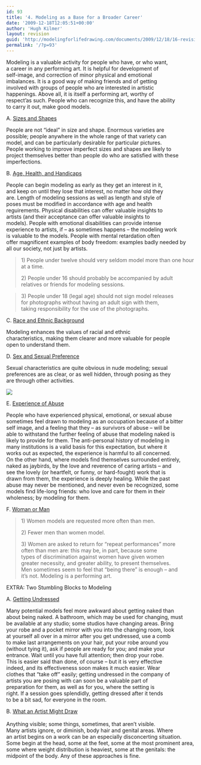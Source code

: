 ```yaml
---
id: 93
title: '4. Modeling as a Base for a Broader Career'
date: '2009-12-18T12:05:51+00:00'
author: 'Hugh Kilmer'
layout: revision
guid: 'http://modelingforlifedrawing.com/documents/2009/12/18/16-revision/'
permalink: '/?p=93'
---
```


Modeling is a valuable activity for people who have, or who want,  
a career in any performing art. It is helpful for development of  
self-image, and correction of minor physical and emotional  
imbalances. It is a good way of making friends and of getting  
involved with groups of people who are interested in artistic  
happenings. Above all, it is itself a performing art, worthy of  
respect’as such. People who can recognize this, and have the ability  
to carry it out, make good models.

A. <span style="text-decoration: underline;">Sizes and Shapes</span>

People are not “ideal” in size and shape. Enormous varieties are  
possible; people anywhere in the whole range of that variety can  
model, and can be particularly desirable for particular pictures.  
People working to improve imperfect sizes and shapes are likely to  
project themselves better than people do who are satisfied with these  
imperfections.

B. <span style="text-decoration: underline;">Age, Health, and Handicaps</span>

People can begin modeling as early as they get an interest in it,  
and keep on until they lose that interest, no matter how old they  
are. Length of modeling sessions as well as length and style of  
poses must be modified in accordance with age and health  
reguirements. Physical disabilities can offer valuable insights to  
artists (and their acceptance can offer valuable insights to  
models). People with emotional disabilities can provide intense  
experience to artists, if – as sometimes happens – the modeling work  
is valuable to the models. People with mental retardation often  
offer magnificent examples of body freedom: examples badly needed by  
all our society, not just by artists.

> 1\) People under twelve should very seldom model more than one hour at a time.
> 
> 2\) People under 16 should probably be accompanied by adult relatives or friends for modeling sessions.

> 3\) People under 18 (legal age) should not sign model releases  
> for photographs without having an adult sign with them,  
> taking responsibility for the use of the photographs.

C. <span style="text-decoration: underline;">Race and Ethnic Background</span>

Modeling enhances the values of racial and ethnic  
characteristics, making them clearer and more valuable for people  
open to understand them.

D. <span style="text-decoration: underline;">Sex and Sexual Preference</span>

Sexual characteristics are quite obvious in nude modeling; sexual  
preferences are as clear, or as well hidden, through posing as they  
are through other activities.

![](http://www.modelingforlifedrawing.com/community/images/originals/2_FranbyNormKennedy.jpg)

E. <span style="text-decoration: underline;">Experience of Abuse</span>

People who have experienced physical, emotional, or sexual abuse  
sometimes feel drawn to modeling as an occupation because of a bitter  
self image, and a feeling that they – as survivors of abuse – will be  
able to withstand the further feeling of abuse that modeling naked is  
likely to provide for them. The anti-personal history of modeling in  
many institutions is a valid basis for this expectation, but where it  
works out as expected, the experience is harmful to all concerned.  
On the other hand, where models find themselves surrounded entirely,  
naked as jaybirds, by the love and reverence of caring artists – and  
see the lovely (or heartfelt, or funny, or hard-fought) work that is  
drawn from them, the experience is deeply healing. While the past  
abuse may never be mentioned, and never even be recognized, some  
models find life-long friends: who love and care for them in their  
wholeness; by modeling for them.

F. <span style="text-decoration: underline;">Woman or Man</span>

> 1\) Women models are requested more often than men.
> 
> 2\) Fewer men than women model.
> 
> 3\) Women are asked to return for “repeat performances” more  
> often than men are: this may be, in part, because some  
> types of discrimination against women have given women  
> greater necessity, and greater ability, to present themselves.  
> Men sometimes seem to feel that “being there” is enough – and  
> it’s not. Modeling is a performing art.

EXTRA: Two Stumbling Blocks to Modeling

A. <span style="text-decoration: underline;">Getting Undressed</span>

Many potential models feel more awkward about getting naked than  
about being naked. A bathroom, which may be used for changing, must  
be available at any studio; some studios have changing areas. Bring  
your robe and a pocket mirror with you into the changing room, look  
at yourself all over in a mirror after you get undressed, use a comb  
to make last arrangements on your hair, put your robe around you  
(without tying it), ask if people are ready for you; and make your  
entrance. Wait until you have full attention; then drop your robe.  
This is easier said than done, of course – but it is very effective  
indeed, and its effectiveness soon makes it much easier. Wear  
clothes that “take off” easily; getting undressed in the company of  
artists you are posing with can soon be a valuable part of  
preparation for them, as well as for you, where the setting is  
right. If a session goes splendidly, getting dressed after it tends  
to be a bit sad, for everyone in the room.

B. <span style="text-decoration: underline;">What an Artist Might Draw  
</span>  
Anything visible; some things, sometimes, that aren’t visible.  
Many artists ignore, or diminish, body hair and genital areas. Where  
an artist begins on a work can be an especially disconcerting situation.   
Some begin at the head, some at the feet, some at the most prominent area, some where weight distribution is heaviest, some at the genitals: the midpoint of the body. Any of these approaches is fine.